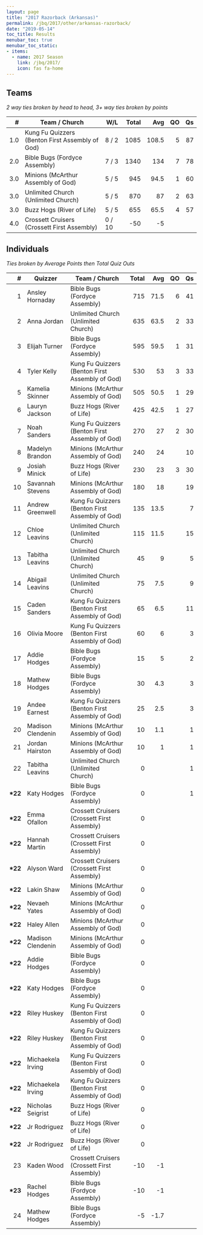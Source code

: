 ```yaml
---
layout: page
title: "2017 Razorback (Arkansas)"
permalink: /jbq/2017/other/arkansas-razorback/
date: "2019-05-14"
toc_title: Results
menubar_toc: true
menubar_toc_static:
- items:
  - name: 2017 Season
    link: /jbq/2017/
    icon: fas fa-home
---
```


## Teams

*2 way ties broken by head to head, 3+ way ties broken by points*

| #   | Team / Church                                   | W/L    | Total | Avg   | QO | Qs |
|----:|-------------------------------------------------|--------|------:|------:|---:|---:|
| 1.0 | Kung Fu Quizzers (Benton First Assembly of God) | 8 / 2  | 1085  | 108.5 | 5  | 87 |
| 2.0 | Bible Bugs (Fordyce Assembly)                   | 7 / 3  | 1340  | 134   | 7  | 78 |
| 3.0 | Minions (McArthur Assembly of God)              | 5 / 5  | 945   | 94.5  | 1  | 60 |
| 3.0 | Unlimited Church (Unlimited Church)             | 5 / 5  | 870   | 87    | 2  | 63 |
| 3.0 | Buzz Hogs (River of Life)                       | 5 / 5  | 655   | 65.5  | 4  | 57 |
| 4.0 | Crossett Cruisers (Crossett First Assembly)     | 0 / 10 | -50   | -5    |    |    |

## Individuals

*Ties broken by Average Points then Total Quiz Outs*

| #        | Quizzer           | Team / Church                                   | Total | Avg  | QO | Qs |
|---------:|-------------------|-------------------------------------------------|------:|-----:|---:|---:|
| 1        | Ansley Hornaday   | Bible Bugs (Fordyce Assembly)                   | 715   | 71.5 | 6  | 41 |
| 2        | Anna Jordan       | Unlimited Church (Unlimited Church)             | 635   | 63.5 | 2  | 33 |
| 3        | Elijah Turner     | Bible Bugs (Fordyce Assembly)                   | 595   | 59.5 | 1  | 31 |
| 4        | Tyler Kelly       | Kung Fu Quizzers (Benton First Assembly of God) | 530   | 53   | 3  | 33 |
| 5        | Kamelia Skinner   | Minions (McArthur Assembly of God)              | 505   | 50.5 | 1  | 29 |
| 6        | Lauryn Jackson    | Buzz Hogs (River of Life)                       | 425   | 42.5 | 1  | 27 |
| 7        | Noah Sanders      | Kung Fu Quizzers (Benton First Assembly of God) | 270   | 27   | 2  | 30 |
| 8        | Madelyn Brandon   | Minions (McArthur Assembly of God)              | 240   | 24   |    | 10 |
| 9        | Josiah Minick     | Buzz Hogs (River of Life)                       | 230   | 23   | 3  | 30 |
| 10       | Savannah Stevens  | Minions (McArthur Assembly of God)              | 180   | 18   |    | 19 |
| 11       | Andrew Greenwell  | Kung Fu Quizzers (Benton First Assembly of God) | 135   | 13.5 |    | 7  |
| 12       | Chloe Leavins     | Unlimited Church (Unlimited Church)             | 115   | 11.5 |    | 15 |
| 13       | Tabitha Leavins   | Unlimited Church (Unlimited Church)             | 45    | 9    |    | 5  |
| 14       | Abigail Leavins   | Unlimited Church (Unlimited Church)             | 75    | 7.5  |    | 9  |
| 15       | Caden Sanders     | Kung Fu Quizzers (Benton First Assembly of God) | 65    | 6.5  |    | 11 |
| 16       | Olivia Moore      | Kung Fu Quizzers (Benton First Assembly of God) | 60    | 6    |    | 3  |
| 17       | Addie Hodges      | Bible Bugs (Fordyce Assembly)                   | 15    | 5    |    | 2  |
| 18       | Mathew Hodges     | Bible Bugs (Fordyce Assembly)                   | 30    | 4.3  |    | 3  |
| 19       | Andee Earnest     | Kung Fu Quizzers (Benton First Assembly of God) | 25    | 2.5  |    | 3  |
| 20       | Madison Clendenin | Minions (McArthur Assembly of God)              | 10    | 1.1  |    | 1  |
| 21       | Jordan Hairston   | Minions (McArthur Assembly of God)              | 10    | 1    |    | 1  |
| 22       | Tabitha Leavins   | Unlimited Church (Unlimited Church)             | 0     |      |    | 1  |
| **\*22** | Katy Hodges       | Bible Bugs (Fordyce Assembly)                   | 0     |      |    | 1  |
| **\*22** | Emma Ofallon      | Crossett Cruisers (Crossett First Assembly)     | 0     |      |    |    |
| **\*22** | Hannah Martin     | Crossett Cruisers (Crossett First Assembly)     | 0     |      |    |    |
| **\*22** | Alyson Ward       | Crossett Cruisers (Crossett First Assembly)     | 0     |      |    |    |
| **\*22** | Lakin Shaw        | Minions (McArthur Assembly of God)              | 0     |      |    |    |
| **\*22** | Nevaeh Yates      | Minions (McArthur Assembly of God)              | 0     |      |    |    |
| **\*22** | Haley Allen       | Minions (McArthur Assembly of God)              | 0     |      |    |    |
| **\*22** | Madison Clendenin | Minions (McArthur Assembly of God)              | 0     |      |    |    |
| **\*22** | Addie Hodges      | Bible Bugs (Fordyce Assembly)                   | 0     |      |    |    |
| **\*22** | Katy Hodges       | Bible Bugs (Fordyce Assembly)                   | 0     |      |    |    |
| **\*22** | Riley Huskey      | Kung Fu Quizzers (Benton First Assembly of God) | 0     |      |    |    |
| **\*22** | Riley Huskey      | Kung Fu Quizzers (Benton First Assembly of God) | 0     |      |    |    |
| **\*22** | Michaekela Irving | Kung Fu Quizzers (Benton First Assembly of God) | 0     |      |    |    |
| **\*22** | Michaekela Irving | Kung Fu Quizzers (Benton First Assembly of God) | 0     |      |    |    |
| **\*22** | Nicholas Seigrist | Buzz Hogs (River of Life)                       | 0     |      |    |    |
| **\*22** | Jr Rodriguez      | Buzz Hogs (River of Life)                       | 0     |      |    |    |
| **\*22** | Jr Rodriguez      | Buzz Hogs (River of Life)                       | 0     |      |    |    |
| 23       | Kaden Wood        | Crossett Cruisers (Crossett First Assembly)     | -10   | -1   |    |    |
| **\*23** | Rachel Hodges     | Bible Bugs (Fordyce Assembly)                   | -10   | -1   |    |    |
| 24       | Mathew Hodges     | Bible Bugs (Fordyce Assembly)                   | -5    | -1.7 |    |    |
